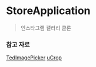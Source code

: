 # StoreApplication

> 인스타그램 갤러리 클론

### 참고 자료

[TedImagePicker](https://github.com/ParkSangGwon/TedImagePicker)
[uCrop](https://github.com/Yalantis/uCrop)